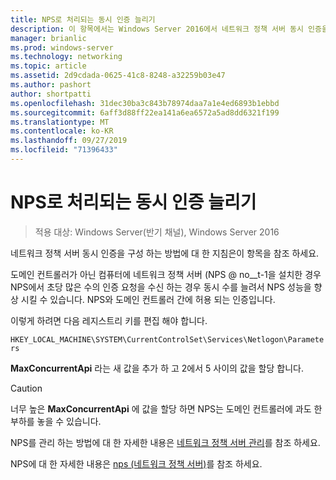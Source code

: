 ```yaml
---
title: NPS로 처리되는 동시 인증 늘리기
description: 이 항목에서는 Windows Server 2016에서 네트워크 정책 서버 동시 인증을 구성 하는 방법에 대 한 지침을 제공 합니다.
manager: brianlic
ms.prod: windows-server
ms.technology: networking
ms.topic: article
ms.assetid: 2d9cdada-0625-41c8-8248-a32259b03e47
ms.author: pashort
author: shortpatti
ms.openlocfilehash: 31dec30ba3c843b78974daa7a1e4ed6893b1ebbd
ms.sourcegitcommit: 6aff3d88ff22ea141a6ea6572a5ad8dd6321f199
ms.translationtype: MT
ms.contentlocale: ko-KR
ms.lasthandoff: 09/27/2019
ms.locfileid: "71396433"
---
```

# <a name="increase-concurrent-authentications-processed-by-nps"></a>NPS로 처리되는 동시 인증 늘리기

>적용 대상: Windows Server(반기 채널), Windows Server 2016

네트워크 정책 서버 동시 인증을 구성 하는 방법에 대 한 지침은이 항목을 참조 하세요.

도메인 컨트롤러가 아닌 컴퓨터에 네트워크 정책 서버 \(NPS @ no__t-1을 설치한 경우 NPS에서 초당 많은 수의 인증 요청을 수신 하는 경우 동시 수를 늘려서 NPS 성능을 향상 시킬 수 있습니다. NPS와 도메인 컨트롤러 간에 허용 되는 인증입니다.

이렇게 하려면 다음 레지스트리 키를 편집 해야 합니다. 

`HKEY_LOCAL_MACHINE\SYSTEM\CurrentControlSet\Services\Netlogon\Parameters`

**MaxConcurrentApi** 라는 새 값을 추가 하 고 2에서 5 사이의 값을 할당 합니다. 

>[!CAUTION]
>너무 높은 **MaxConcurrentApi** 에 값을 할당 하면 NPS는 도메인 컨트롤러에 과도 한 부하를 놓을 수 있습니다.

NPS를 관리 하는 방법에 대 한 자세한 내용은 [네트워크 정책 서버 관리](nps-manage-top.md)를 참조 하세요.

NPS에 대 한 자세한 내용은 [nps (네트워크 정책 서버)](nps-top.md)를 참조 하세요.